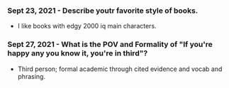 ### Sept 23, 2021 - Describe youtr favorite style of books.
- I like books with edgy 2000 iq main characters.

### Sept 27, 2021 - What is the POV and Formality of "If you're happy any you know it, you're in third"?
- Third person; formal academic through cited evidence and vocab and phrasing.
